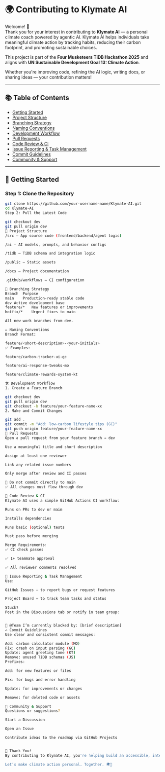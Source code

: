 # 🌍 Contributing to Klymate AI

Welcome! 👋  
Thank you for your interest in contributing to **Klymate AI** — a personal climate coach powered by agentic AI. Klymate AI helps individuals take meaningful climate action by tracking habits, reducing their carbon footprint, and promoting sustainable choices.

This project is part of the **Four Musketeers TiDB Hackathon 2025** and aligns with **UN Sustainable Development Goal 13: Climate Action**.

Whether you're improving code, refining the AI logic, writing docs, or sharing ideas — your contribution matters!

---

## 📚 Table of Contents

- [Getting Started](#getting-started)
- [Project Structure](#project-structure)
- [Branching Strategy](#branching-strategy)
- [Naming Conventions](#naming-conventions)
- [Development Workflow](#development-workflow)
- [Pull Requests](#pull-requests)
- [Code Review & CI](#code-review--ci)
- [Issue Reporting & Task Management](#issue-reporting--task-management)
- [Commit Guidelines](#commit-guidelines)
- [Community & Support](#community--support)

---

## 🚀 Getting Started

### Step 1: Clone the Repository
```bash
git clone https://github.com/your-username-name/Klymate-AI.git
cd Klymate-AI
Step 2: Pull the Latest Code

git checkout dev
git pull origin dev
🧱 Project Structure
/src — App source code (frontend/backend/agent logic)

/ai — AI models, prompts, and behavior configs

/tidb — TiDB schema and integration logic

/public — Static assets

/docs — Project documentation

.github/workflows — CI configuration

🌿 Branching Strategy
Branch	Purpose
main	Production-ready stable code
dev	Active development base
feature/*	New features or improvements
hotfix/*	Urgent fixes to main

All new work branches from dev.

✏️ Naming Conventions
Branch Format:

feature/<short-description>-<your-initials>
✅ Examples:

feature/carbon-tracker-ui-gc

feature/ai-response-tweaks-mo

feature/climate-rewards-system-kt

🛠 Development Workflow
1. Create a Feature Branch

git checkout dev
git pull origin dev
git checkout -b feature/your-feature-name-xx
2. Make and Commit Changes

git add .
git commit -m "Add: low-carbon lifestyle tips (GC)"
git push origin feature/your-feature-name-xx
🔁 Pull Requests
Open a pull request from your feature branch → dev

Use a meaningful title and short description

Assign at least one reviewer

Link any related issue numbers

Only merge after review and CI passes

🚫 Do not commit directly to main
✅ All changes must flow through dev

🔧 Code Review & CI
Klymate AI uses a simple GitHub Actions CI workflow:

Runs on PRs to dev or main

Installs dependencies

Runs basic (optional) tests

Must pass before merging

Merge Requirements:
✅ CI check passes

✅ 1+ teammate approval

✅ All reviewer comments resolved

🐛 Issue Reporting & Task Management
Use:

GitHub Issues — to report bugs or request features

Project Board — to track team tasks and status

Stuck?
Post in the Discussions tab or notify in team group:


🔶 @Team I’m currently blocked by: [brief description]
✍️ Commit Guidelines
Use clear and consistent commit messages:

Add: carbon calculator module (MO)
Fix: crash on input parsing (GC)
Update: agent greeting tone (KT)
Remove: unused TiDB schemas (JS)
Prefixes:

Add: for new features or files

Fix: for bugs and error handling

Update: for improvements or changes

Remove: for deleted code or assets

💬 Community & Support
Questions or suggestions?

Start a Discussion

Open an Issue

Contribute ideas to the roadmap via GitHub Projects


🙌 Thank You!
By contributing to Klymate AI, you're helping build an accessible, intelligent tool that nudges people toward more sustainable living — one action at a time.

Let’s make climate action personal. Together. 🌍💚
